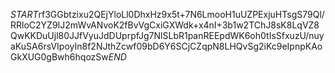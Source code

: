 $START$rf3GGbtzixu2QEjYloLl0DhxHz9x5t+7N6LmooH1uUZPExjuHTsgS79Ql/RRloC2YZ9IJ2mWvANvoK2fBvVgCxiGXWdk+x4nI+3b1w2TChJ8sK8LqVZ8QwKKDuUjl80JJfVyuJdDUprpfJg7NlSLbR1panREEpdWK6oh0tIsSfxuzU/nuyaKuSA6rsVIpoyIn8f2NJthZcwf09bD6Y6SCjCZqpN8LHQvSg2iKc9eIpnpKAoGkXUG0gBwh6hqozSw$END$